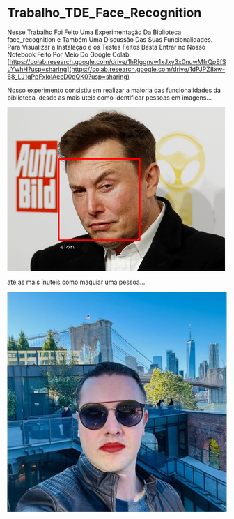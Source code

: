 # Trabalho_TDE_Face_Recognition

Nesse Trabalho Foi Feito Uma Experimentação Da Biblioteca face_recognition e Também Uma Discussão Das Suas Funcionalidades. 
Para Visualizar a Instalação e os Testes Feitos Basta Entrar no Nosso Notebook Feito Por Meio Do Google Colab:
[https://colab.research.google.com/drive/1hRlggnvw1xJxy3x0nuwMfrQp8fSuYwhH?usp=sharing](https://colab.research.google.com/drive/1dPJPZ8xw-68_LJ1qPpFxIolAeeD0dQK0?usp=sharing)

Nosso experimento consistiu em realizar a maioria das funcionalidades da biblioteca, desde as mais úteis como identificar pessoas em imagens...


![elon_spotted](https://github.com/duduperal/Trabalho_TDE_Face_Recognition/blob/main/elon-spotted.png)


até as mais ínuteis como maquiar uma pessoa...


![Julio_maquiado](https://github.com/duduperal/Trabalho_TDE_Face_Recognition/blob/main/julio_maquiado.png)
